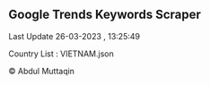 

## Google Trends Keywords Scraper 
 
Last Update 26-03-2023 , 13:25:49

Country List :
VIETNAM.json



© Abdul Muttaqin 

